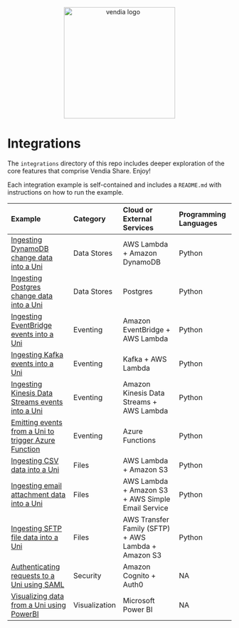 <p align="center">
  <a href="https://vendia.net/">
    <img src="https://www.vendia.net/images/logo/black.svg" alt="vendia logo" width="250px">
  </a>
</p>

# Integrations

The `integrations` directory of this repo includes deeper exploration of the core features that comprise Vendia Share. Enjoy!

Each integration example is self-contained and includes a `README.md` with instructions on how to run the example.

| Example | Category | Cloud or External Services | Programming Languages |
|:---------|:--------|:--------|:--------|
| [Ingesting DynamoDB change data into a Uni](datastores/dynamo-to-share/README.md) | Data Stores | AWS Lambda + Amazon DynamoDB  | Python |
| [Ingesting Postgres change data into a Uni](datastores/postgres-to-share/README.md) | Data Stores | Postgres | Python |
| [Ingesting EventBridge events into a Uni](eventing/eventbridge-to-share/README.md) | Eventing | Amazon EventBridge + AWS Lambda  | Python |
| [Ingesting Kafka events into a Uni](eventing/kafka-to-share/README.md) | Eventing | Kafka + AWS Lambda | Python
| [Ingesting Kinesis Data Streams events into a Uni](eventing/kinesis-to-share/README.md) | Eventing | Amazon Kinesis Data Streams + AWS Lambda | Python |
| [Emitting events from a Uni to trigger Azure Function](eventing/share-to-azure-functions/README.md) | Eventing | Azure Functions | Python |
| [Ingesting CSV data into a Uni](files/csv-to-share/README.md) | Files | AWS Lambda + Amazon S3 | Python
| [Ingesting email attachment data into a Uni](files/email-to-share/README.md) | Files | AWS Lambda + Amazon S3 + AWS Simple Email Service | Python
| [Ingesting SFTP file data into a Uni](files/sftp-to-share/README.md) | Files | AWS Transfer Family (SFTP) + AWS Lambda + Amazon S3 | Python
| [Authenticating requests to a Uni using SAML](security/saml-example/README.md) | Security | Amazon Cognito + Auth0 | NA 
| [Visualizing data from a Uni using PowerBI](visualization/power-bi/README.md) | Visualization | Microsoft Power BI | NA
